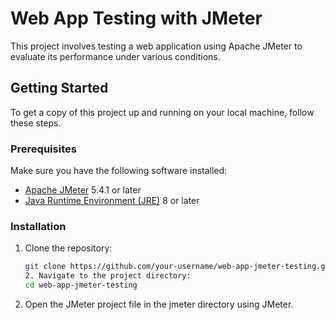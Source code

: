 # Web App Testing with JMeter

This project involves testing a web application using Apache JMeter to evaluate its performance under various conditions.

## Getting Started

To get a copy of this project up and running on your local machine, follow these steps.

### Prerequisites

Make sure you have the following software installed:

- [Apache JMeter](https://jmeter.apache.org/) 5.4.1 or later
- [Java Runtime Environment (JRE)](https://www.oracle.com/java/technologies/javase-jre8-downloads.html) 8 or later

### Installation

1. Clone the repository:

   ```bash
   git clone https://github.com/your-username/web-app-jmeter-testing.git
   2. Navigate to the project directory:
   cd web-app-jmeter-testing
3. Open the JMeter project file in the jmeter directory using JMeter.
